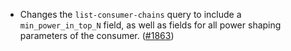 - Changes the `list-consumer-chains` query to include a `min_power_in_top_N` field, as well as fields for all power shaping parameters of the consumer.
  ([\#1863](https://github.com/cosmos/interchain-security/pull/1863))